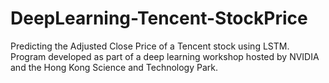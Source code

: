 # DeepLearning-Tencent-StockPrice
Predicting the Adjusted Close Price of a Tencent stock using LSTM. Program developed as part of a deep learning workshop hosted by NVIDIA and the Hong Kong Science and Technology Park.
